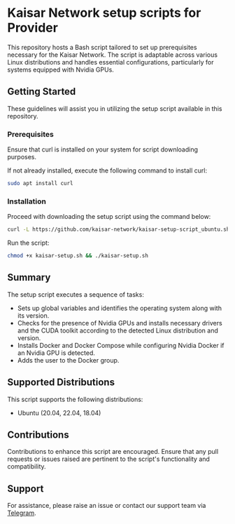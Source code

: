 
# Kaisar Network setup scripts for Provider
This repository hosts a Bash script tailored to set up prerequisites necessary for the Kaisar Network. The script is adaptable across various Linux distributions and handles essential configurations, particularly for systems equipped with Nvidia GPUs.

## Getting Started
These guidelines will assist you in utilizing the setup script available in this repository.

### Prerequisites
Ensure that curl is installed on your system for script downloading purposes.

If not already installed, execute the following command to install curl:
```bash
sudo apt install curl
```
### Installation
Proceed with downloading the setup script using the command below:
```bash
curl -L https://github.com/kaisar-network/kaisar-setup-script_ubuntu.sh -o kaisar-setup.sh
```
Run the script:

```bash
chmod +x kaisar-setup.sh && ./kaisar-setup.sh
```
## Summary
The setup script executes a sequence of tasks:

- Sets up global variables and identifies the operating system along with its version.
- Checks for the presence of Nvidia GPUs and installs necessary drivers and the CUDA toolkit according to the detected Linux distribution and version.
- Installs Docker and Docker Compose while configuring Nvidia Docker if an Nvidia GPU is detected.
- Adds the user to the Docker group.
## Supported Distributions
This script supports the following distributions:

- Ubuntu (20.04, 22.04, 18.04)

## Contributions
Contributions to enhance this script are encouraged. Ensure that any pull requests or issues raised are pertinent to the script's functionality and compatibility.

## Support
For assistance, please raise an issue or contact our support team via [Telegram](https://t.me/kaisarnetwork).





